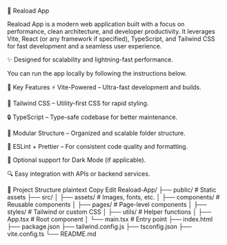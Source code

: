 🚀 Reaload App

Reaload App is a modern web application built with a focus on performance, clean architecture, and developer productivity. It leverages Vite, React (or any framework if specified), TypeScript, and Tailwind CSS for fast development and a seamless user experience.

✨ Designed for scalability and lightning-fast performance.

You can run the app locally by following the instructions below.

🧠 Key Features
⚡ Vite-Powered – Ultra-fast development and builds.

🎨 Tailwind CSS – Utility-first CSS for rapid styling.

🔒 TypeScript – Type-safe codebase for better maintenance.

🧱 Modular Structure – Organized and scalable folder structure.

🧰 ESLint + Prettier – For consistent code quality and formatting.

🌙 Optional support for Dark Mode (if applicable).

🔍 Easy integration with APIs or backend services.

📂 Project Structure
plaintext
Copy
Edit
Reaload-App/
├── public/               # Static assets
├── src/
│   ├── assets/           # Images, fonts, etc.
│   ├── components/       # Reusable components
│   ├── pages/            # Page-level components
│   ├── styles/           # Tailwind or custom CSS
│   ├── utils/            # Helper functions
│   ├── App.tsx           # Root component
│   └── main.tsx          # Entry point
├── index.html
├── package.json
├── tailwind.config.js
├── tsconfig.json
├── vite.config.ts
└── README.md

